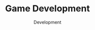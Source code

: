 ---
layout: service
title: "Game Development"
subtitle: "Development"
lang: en
ref: Game Development
img: game.png
description: With the help of the state-of-the-art tools and technologies like <a href="https://unity3d.com">Unity3D</a>, <a href="https://www.adobe.com/products/animate.html">Adobe Animate</a> and <a href="https://ephtracy.github.io">Magicavoxel</a> we design, develop and commercialize our own games. We cover different game genres including arcade, strategy and trading card games. Our primary focus is onto the PC, Mac and mobile games. Therefore, the games will be distributed via <a href="https://store.steampowered.com">Steam</a>, <a href="https://play.google.com/store">Google Play</a> and <a href="https://www.apple.com/lae/ios/app-store/">App Store</a>.<br/> <br/><b>We expect to release our first game in 2021.</b>
---